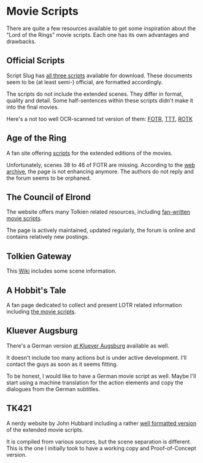 # Movie Scripts

There are quite a few resources available to get some inspiration about the "Lord of the Rings" movie scripts.
Each one has its own advantages and drawbacks.

## Official Scripts

Script Slug has [all three scripts](https://www.scriptslug.com/?q=the+lord+of+the+rings) available for download.
These documents seem to be (at least semi-) official, are formatted accordingly.

The scripts do not include the extended scenes.
They differ in format, quality and detail.
Some half-sentences within these scripts didn't make it into the final movies.

Here's a not too well OCR-scanned txt version of them: [FOTR](https://raw.githubusercontent.com/eDubrovsky/movie_scripts/master/Lord-of-the-Rings-Fellowship-of-the-Ring%2C-The.txt), [TTT](https://raw.githubusercontent.com/eDubrovsky/movie_scripts/master/Lord-of-the-Rings-The-Two-Towers.txt), [ROTK](https://raw.githubusercontent.com/eDubrovsky/movie_scripts/master/Lord-of-the-Rings-Return-of-the-King.txt)

## Age of the Ring

A fan site offering [scripts](http://www.ageofthering.com/atthemovies/) for the extended editions of the movies.

Unfortunately, scenes 38 to 46 of FOTR are missing.
According to the [web archive](https://web.archive.org/web/changes/https://www.ageofthering.com/atthemovies/scripts/fellowshipoftheringscript.php), the page is not enhancing anymore.
The authors do not reply and the forum seems to be orphaned.

## The Council of Elrond

The website offers many Tolkien related resources, including [fan-written movie scripts](https://www.councilofelrond.com/subjectcats/film-scripts/).

The page is actively maintained, updated regularly, the forum is online and contains relatively new postings.

## Tolkien Gateway

This [Wiki](https://tolkiengateway.net/wiki/Portal:Adaptations) includes some scene information.

## A Hobbit's Tale

A fan page dedicated to collect and present LOTR related information including [the movie scripts](https://web.archive.org/web/20080206162450/http://www.warofthering.net/ahobbitstale/movies/movies.htm).

## Kluever Augsburg

There's a German version [at Kluever Augsburg](http://www.kluever-augsburg.de/maria/hdr/drehbuch/indexdrehbuecher.html) available as well.

It doesn't include too many actions but is under active development.
I'll contact the guys as soon as it seems fitting.

To be honest, I would like to have a German movie script as well.
Maybe I'll start using a machine translation for the action elements and copy the dialogues from the German subtitles.

## TK421

A nerdy website by John Hubbard including a rather [well formatted version](https://www.tk421.net/lotr/film/) of the extended movie scripts.

It is compiled from various sources, but the scene separation is different.
This is the one I initially took to have a working copy and Proof-of-Concept version.